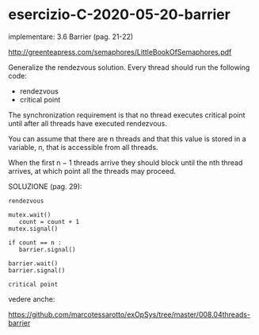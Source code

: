 # esercizio-C-2020-05-20-barrier

implementare: 3.6 Barrier (pag. 21-22)

http://greenteapress.com/semaphores/LittleBookOfSemaphores.pdf


Generalize the rendezvous solution. Every thread should run the
following code:
- rendezvous
- critical point

The synchronization requirement is that no thread executes critical point until after all threads have executed rendezvous.

You can assume that there are n threads and that this value is stored in a variable, n, that is accessible from all threads.

When the first n − 1 threads arrive they should block until the nth thread arrives, at which point all the threads may proceed.


SOLUZIONE (pag. 29):
```
rendezvous
 
mutex.wait()
   count = count + 1
mutex.signal()
 
if count == n : 
   barrier.signal()
 
barrier.wait()
barrier.signal()
 
critical point
```

vedere anche:

https://github.com/marcotessarotto/exOpSys/tree/master/008.04threads-barrier

